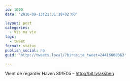 ```yaml
---
id: 1000
date: '2010-09-13T21:31:18+02:00'

layout: post
categories:
  - Vis ma vie
tags:
  - tweet
format: status
publish_social: no
guid: 'http://tweets.local/?birdsite_tweet=24416660363'

---
```


Vient de regarder Haven S01E05 – http://bit.ly/aksben
